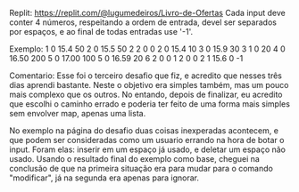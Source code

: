 Replit: https://replit.com/@lugumedeiros/Livro-de-Ofertas
Cada input deve conter 4 números, respeitando a ordem de entrada,
devel ser separados por espaços, e ao final de todas entradas use '-1'.

Exemplo: 1 0 15.4 50 2 0 15.5 50 2 2 0 0 2 0 15.4 10 3 0 15.9 30 3 1 0 20 4 0 16.50 200 5 0 17.00 100 5 0 16.59 20 6 2 0 0 1 2 0 0 2 1 15.6 0 -1

Comentario:
Esse foi o terceiro desafio que fiz, e acredito que nesses três dias aprendi bastante. 
Neste o objetivo era simples também, mas um pouco mais complexo que os outros. No entando,
depois de finalizar, eu acredito que escolhi o caminho errado e poderia ter feito de uma
forma mais simples sem envolver map, apenas uma lista.

No exemplo na página do desafio duas coisas inexperadas acontecem, e que podem ser consideradas
como um usuario errando na hora de botar o input. Foram elas: inserir em um espaço já usado, e
deletar um espaço não usado. Usando o resultado final do exemplo como base, cheguei na conclusão
de que na primeira situação era para mudar para o comando "modificar", já na segunda era apenas
para ignorar.
